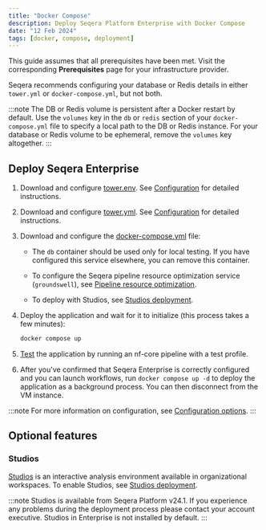 ```yaml
---
title: "Docker Compose"
description: Deploy Seqera Platform Enterprise with Docker Compose
date: "12 Feb 2024"
tags: [docker, compose, deployment]
---
```


This guide assumes that all prerequisites have been met. Visit the corresponding **Prerequisites** page for your infrastructure provider.

Seqera recommends configuring your database or Redis details in either `tower.yml` or `docker-compose.yml`, but not both.

:::note
The DB or Redis volume is persistent after a Docker restart by default. Use the `volumes` key in the `db` or `redis` section of your `docker-compose.yml` file to specify a local path to the DB or Redis instance. For your database or Redis volume to be ephemeral, remove the `volumes` key altogether.
:::

## Deploy Seqera Enterprise

1. Download and configure [tower.env](_templates/docker/tower.env). See [Configuration](../enterprise/configuration/overview#basic-configuration) for detailed instructions.

2. Download and configure [tower.yml](_templates/docker/tower.yml). See [Configuration](../enterprise/configuration/overview#basic-configuration) for detailed instructions.

3. Download and configure the [docker-compose.yml](_templates/docker/docker-compose.yml) file:

      - The `db` container should be used only for local testing. If you have configured this service elsewhere, you can remove this container.

      - To configure the Seqera pipeline resource optimization service (`groundswell`), see [Pipeline resource optimization](./configuration/pipeline_optimization).

      - To deploy with Studios, see [Studios deployment](../enterprise/studios).

4. Deploy the application and wait for it to initialize (this process takes a few minutes):

      ```bash
      docker compose up
      ```

5. [Test](./testing) the application by running an nf-core pipeline with a test profile.

6. After you've confirmed that Seqera Enterprise is correctly configured and you can launch workflows, run `docker compose up -d` to deploy the application as a background process. You can then disconnect from the VM instance.

:::note
For more information on configuration, see [Configuration options](./configuration/overview).
:::

## Optional features

### Studios

[Studios](../studios/index) is an interactive analysis environment available in organizational workspaces. To enable Studios, see [Studios deployment](../enterprise/studios).

:::note
Studios is available from Seqera Platform v24.1. If you experience any problems during the deployment process please contact your account executive. Studios in Enterprise is not installed by default.
:::
